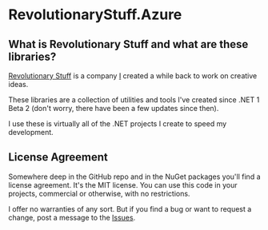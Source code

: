 # RevolutionaryStuff.Azure

## What is Revolutionary Stuff and what are these libraries?
[Revolutionary Stuff](https://revolutionarystuff.com/) is a company [I](https://www.jasonthomas.com/) created a while back to work on creative ideas.

These libraries are a collection of utilities and tools I've created since .NET 1 Beta 2 (don't worry, there have been a few updates since then).

I use these is virtually all of the .NET projects I create to speed my development. 

## License Agreement

Somewhere deep in the GitHub repo and in the NuGet packages you'll find a license agreement.  It's the MIT license.  You can use this code in your projects, commercial or otherwise, with no restrictions.

I offer no warranties of any sort.  But if you find a bug or want to request a change, post a message to the [Issues](https://github.com/jbt00000/RevolutionaryStuff/issues).